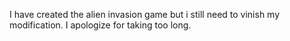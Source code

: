 I have created the alien invasion game but i still need to vinish my modification.
I apologize for taking too long.
